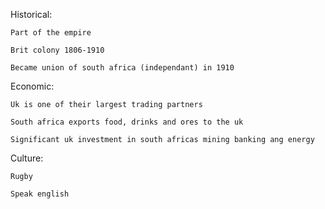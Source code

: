 
Historical:

	Part of the empire

	Brit colony 1806-1910

	Became union of south africa (independant) in 1910

Economic:

	Uk is one of their largest trading partners

	South africa exports food, drinks and ores to the uk

	Significant uk investment in south africas mining banking ang energy

Culture:

	Rugby
	
	Speak english
